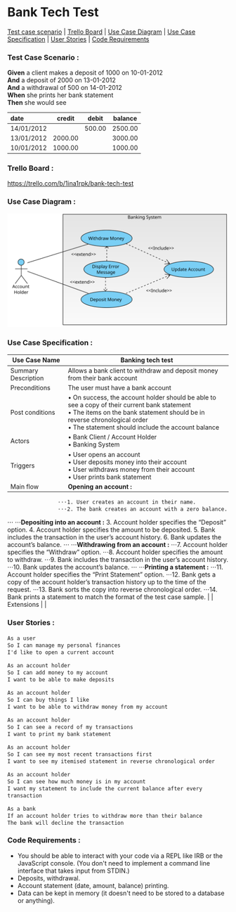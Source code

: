 # </a>Bank Tech Test

[Test case scenario](#test) | 
[Trello Board](#trello) | 
[Use Case Diagram](#diag) | 
[Use Case Specification](#spec) | 
[User Stories](#stories) | 
[Code Requirements](#reqs) <br>

### <a name="test"></a>Test Case Scenario :

**Given** a client makes a deposit of 1000 on 10-01-2012  
**And** a deposit of 2000 on 13-01-2012  
**And** a withdrawal of 500 on 14-01-2012  
**When** she prints her bank statement  
**Then** she would see

| date       | credit  | debit  | balance |
| :---        | ---     | ---    | ---     |
| 14/01/2012 |         | 500.00 | 2500.00 |
| 13/01/2012 | 2000.00 |        | 3000.00 |
| 10/01/2012 | 1000.00 |        | 1000.00 |


### <a name="trello"></a>Trello Board :

https://trello.com/b/1ina1rpk/bank-tech-test


### <a name="diag"></a>Use Case Diagram :

<img src="./Bank-tech-test.svg">



### <a name="spec"/></a>Use Case Specification :

| Use Case Name  | Banking tech test |
| --- | --- |
| Summary Description | Allows a bank client to withdraw and deposit money from their bank account |
| Preconditions | The user must have a bank account |
| Post conditions | • On success, the account holder should be able to see a copy of their current bank statement<br>• The items on the bank statement should be in reverse chronological order<br>• The statement should include the account balance |
| Actors          | • Bank Client / Account Holder<br>• Banking System |
| Triggers        | • User opens an account<br>• User deposits money into their account<br>• User withdraws money from their account<br>• User prints bank statement |
| Main flow       | **Opening an account :** <br>
                    ⋅⋅⋅1. User creates an account in their name.
                    ⋅⋅⋅2. The bank creates an account with a zero balance.
⋅⋅⋅
                    ⋅⋅⋅**Depositing into an account :**
                    3. Account holder specifies the “Deposit” option.
                    4. Account holder specifies the amount to be deposited.
                    5. Bank includes the transaction in the user’s account history.
                    6. Bank updates the account’s balance.
⋅⋅⋅
                    ⋅⋅⋅**Withdrawing from an account :**
                    ⋅⋅⋅7. Account holder specifies the “Withdraw” option.
                    ⋅⋅⋅8. Account holder specifies the amount to withdraw.
                    ⋅⋅⋅9. Bank includes the transaction in the user’s account history.
                    ⋅⋅⋅10. Bank updates the account’s balance.
⋅⋅⋅
                    ⋅⋅⋅**Printing a statement :**
                    ⋅⋅⋅11. Account holder specifies the “Print Statement” option.
                    ⋅⋅⋅12. Bank gets a copy of the account holder’s transaction history up to the time of the request.
                    ⋅⋅⋅13. Bank sorts the copy into reverse chronological order.
                    ⋅⋅⋅14. Bank prints a statement to match the format of the test case sample. |
| Extensions      |  |



### <a name="stories"></a>User Stories :

```
As a user
So I can manage my personal finances
I'd like to open a current account
```

```
As an account holder
So I can add money to my account
I want to be able to make deposits
```

```
As an account holder
So I can buy things I like
I want to be able to withdraw money from my account
```

```
As an account holder
So I can see a record of my transactions
I want to print my bank statement
```

```
As an account holder
So I can see my most recent transactions first
I want to see my itemised statement in reverse chronological order
```

```
As an account holder
So I can see how much money is in my account
I want my statement to include the current balance after every transaction
```

```
As a bank
If an account holder tries to withdraw more than their balance
The bank will decline the transaction
```

### <a name="reqs"></a>Code Requirements :

* You should be able to interact with your code via a REPL like IRB or the JavaScript console.  (You don't need to implement a command line interface that takes input from STDIN.)
* Deposits, withdrawal.
* Account statement (date, amount, balance) printing.
* Data can be kept in memory (it doesn't need to be stored to a database or anything).



